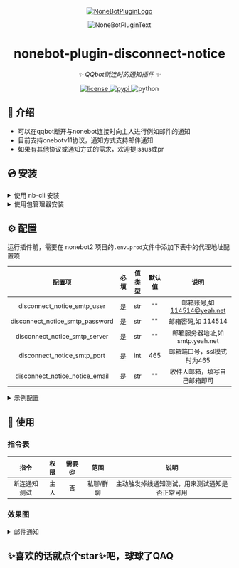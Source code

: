 <div align="center">
  <a href="https://v2.nonebot.dev/store"><img src="https://github.com/A-kirami/nonebot-plugin-template/blob/resources/nbp_logo.png" width="180" height="180" alt="NoneBotPluginLogo"></a>
  <br>
  <p><img src="https://github.com/A-kirami/nonebot-plugin-template/blob/resources/NoneBotPlugin.svg" width="240" alt="NoneBotPluginText"></p>
</div>

<div align="center">

# nonebot-plugin-disconnect-notice

_✨ QQbot断连时的通知插件 ✨_


<a href="./LICENSE">
    <img src="https://img.shields.io/github/license/Skyminers/Bot-Splatoon3.svg" alt="license">
</a>
<a href="https://pypi.python.org/pypi/nonebot-plugin-disconnect-notice">
    <img src="https://img.shields.io/pypi/v/nonebot-plugin-disconnect-notice.svg" alt="pypi">
</a>
<img src="https://img.shields.io/badge/python-3.8+-blue.svg" alt="python">

</div>


## 📖 介绍

- 可以在qqbot断开与nonebot连接时向主人进行例如邮件的通知
- 目前支持onebotv11协议，通知方式支持邮件通知
- 如果有其他协议或通知方式的需求，欢迎提issus或pr

## 💿 安装

<details>
<summary>使用 nb-cli 安装</summary>
在 nonebot2 项目的根目录下打开命令行, 输入以下指令即可安装

    nb plugin install nonebot-plugin-disconnect-notice

</details>


<details>
<summary>使用包管理器安装</summary>
在 nonebot2 项目的插件目录下, 打开命令行, 根据你使用的包管理器, 输入相应的安装命令
<details>
<summary>pdm</summary>

    pdm add nonebot-plugin-disconnect-notice
</details>

<details>
<summary>poetry</summary>

    poetry add nonebot-plugin-disconnect-notice
</details>

</details>


## ⚙️ 配置
运行插件前，需要在 nonebot2 项目的`.env.prod`文件中添加下表中的代理地址配置项

| 配置项 | 必填 | 值类型 | 默认值 | 说明 |
|:------:|:----:|:---:|:---:|:--:|
| disconnect_notice_smtp_user | 是 | str | ""  | 邮箱账号,如 114514@yeah.net |
| disconnect_notice_smtp_password | 是 | str | ""  | 邮箱密码,如 114514 |
| disconnect_notice_smtp_server | 是 | str | ""  | 邮箱服务器地址,如 smtp.yeah.net |
| disconnect_notice_smtp_port | 是 | int | 465  | 邮箱端口号，ssl模式时为465 |
| disconnect_notice_notice_email | 是 | str | ""  | 收件人邮箱，填写自己邮箱即可 |

<details>
<summary>示例配置</summary>
  
```env
# disconnect_notice示例配置
disconnect_notice_smtp_user = "114514@yeah.net" #邮箱账号
disconnect_notice_smtp_password = "114514" #邮箱密码
disconnect_notice_smtp_server = "smtp.yeah.net" #邮箱服务器地址
disconnect_notice_smtp_port = 465 #邮箱端口号
disconnect_notice_notice_email = "114514@qq.com" #收件人邮箱
```

</details>

## 🎉 使用
### 指令表
| 指令 | 权限 | 需要@ | 范围  |           说明            |
|:-----:|:----:|:----:|:---:|:-----------------------:|
| 断连通知测试 | 主人 | 否 | 私聊/群聊 | 主动触发掉线通知测试，用来测试通知是否正常可用 |
### 效果图
<details>
<summary>邮件通知</summary>

![mail.png](images/mail.png)

</details>

## ✨喜欢的话就点个star✨吧，球球了QAQ
